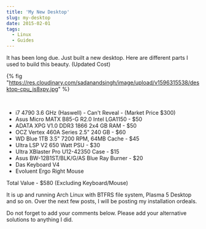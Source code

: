 ```yaml
---
title: 'My New Desktop'
slug: my-desktop
date: 2015-02-01
tags:
  - Linux
  - Guides
---
```


It has been long due. Just built a new desktop. Here are different parts I used to build this
beauty. (Updated Cost)

{% fig "https://res.cloudinary.com/sadanandsingh/image/upload/v1596315538/desktop-cpu_js8xpy.jpg" %}

<br/>

- i7 4790 3.6 GHz (Haswell) - Can't Reveal - (Market Price \$300)
- Asus Micro MATX B85-G R2.0 Intel LGA1150 - \$50
- ADATA XPG V1.0 DDR3 1866 2x4 GB RAM - \$50
- OCZ Vertex 460A Series 2.5" 240 GB - \$60
- WD Blue 1TB 3.5" 7200 RPM, 64MB Cache - \$45
- Ultra LSP V2 650 Watt PSU - \$30
- Ultra XBlaster Pro U12-42350 Case - \$15
- Asus BW-12B1ST/BLK/G/AS Blue Ray Burner - \$20
- Das Keyboard V4
- Evoluent Ergo Right Mouse

Total Value - \$580 (Excluding Keyboard/Mouse)

It is up and running Arch Linux with BTFRS file system, Plasma 5 Desktop and so on. Over the next
few posts, I will be posting my installation ordeals.

Do not forget to add your comments below. Please add your alternative solutions to anything I did.
